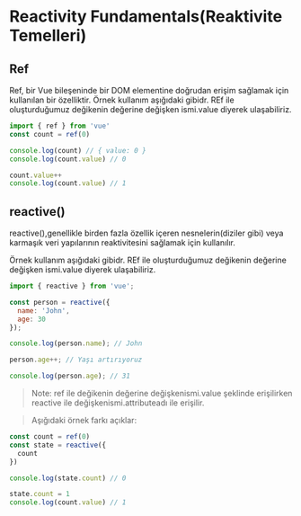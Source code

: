 # Reactivity Fundamentals(Reaktivite Temelleri)

## Ref
Ref, bir Vue bileşeninde bir DOM elementine doğrudan erişim sağlamak için kullanılan bir özelliktir.
Örnek kullanım aşığıdaki gibidr. REf ile oluşturduğumuz değikenin değerine değişken ismi.value diyerek ulaşabiliriz.
```js
import { ref } from 'vue'
const count = ref(0)

console.log(count) // { value: 0 }
console.log(count.value) // 0

count.value++
console.log(count.value) // 1
```
## reactive()
reactive(),genellikle birden fazla özellik içeren nesnelerin(diziler gibi) veya karmaşık veri yapılarının reaktivitesini sağlamak için kullanılır.

Örnek kullanım aşığıdaki gibidr. REf ile oluşturduğumuz değikenin değerine değişken ismi.value diyerek ulaşabiliriz.
```js
import { reactive } from 'vue';

const person = reactive({
  name: 'John',
  age: 30
});

console.log(person.name); // John

person.age++; // Yaşı artırıyoruz

console.log(person.age); // 31
```
> Note: ref ile değikenin değerine değişkenismi.value şeklinde erişilirken reactive ile değişkenismi.attributeadı ile erişilir.

> Aşığıdaki örnek farkı açıklar:
```js
const count = ref(0)
const state = reactive({
  count
})

console.log(state.count) // 0

state.count = 1
console.log(count.value) // 1
```
## <script setup>
bileşen içindeki değişkenleri ve fonksiyonları otomatik olarak içe aktarır ve dışa aktarır.

Örnek kullanım:
```js
<script setup>
import { ref } from 'vue'

const count = ref(0)

function increment() {
  count.value++
}
</script>

<template>
  <button @click="increment">
    {{ count }}
  </button>
</template>
```
